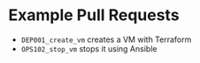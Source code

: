 # Example Pull Requests

- `DEP001_create_vm` creates a VM with Terraform
- `OPS102_stop_vm` stops it using Ansible